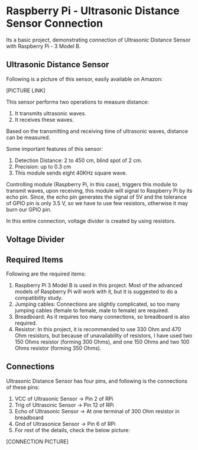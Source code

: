# Raspberry Pi - Ultrasonic Distance Sensor Connection
Its a basic project, demonstrating connection of Ultrasonic Distance Sensor with Raspberry Pi - 3 Model B.

## Ultrasonic Distance Sensor
Following is a picture of this sensor, easily available on Amazon:

[PICTURE LINK]

This sensor performs two operations to measure distance:
1. It transmits ultrasonic waves.
2. It receives these waves. 

Based on the transmitting and receiving time of ultrasonic waves, distance can be measured.

Some important features of this sensor:
1. Detection Distance: 2 to 450 cm, blind spot of 2 cm.
2. Precision: up to 0.3 cm
3. This module sends eight 40KHz square wave.

Controlling module (Raspberry Pi, in this case), triggers this module to transmit waves, upon receiving, this module will signal to Raspberry Pi by its echo pin. Since, the echo pin generates the signal of 5V and the tolerance of GPIO pin is only 3.5 V, so we have to use few resistors, otherwise it may burn our GPIO pin.

In this entire connection, voltage divider is created by using resistors.

## Voltage Divider

## Required Items
Following are the required items:
1. Raspberry Pi 3 Model B is used in this project. Most of the advanced models of Raspberry Pi will work with it, but it is suggested to do a compatibility study.
2. Jumping cables: Connections are slightly complicated, so too many jumping cables (female to female, male to female) are required.
3. Breadboard: As it requires too many connections, so breadboard is also required.
4. Resistor: In this project, it is recommended to use 330 Ohm and 470 Ohm resistors, but because of unavailability of resistors, I have used two 150 Ohms resistor (forming 300 Ohms), and one 150 Ohms and two 100 Ohms resistor (forming 350 Ohms).

## Connections
Ultrasonic Distance Sensor has four pins, and following is the connections of these pins:
1. VCC of Ultrasonic Sensor -> Pin 2 of RPi
2. Trig of Ultrasonic Sensor -> Pin 12 of RPi
3. Echo of Ultrasonic Sensor -> At one terminal of 300 Ohm resistor in breadboard
4. Gnd of Ultrasonice Sensor -> Pin 6 of RPi
5. For rest of the details, check the below picture:

[CONNECTION PICTURE]
